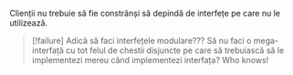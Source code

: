 Clienții nu trebuie să fie constrânși să depindă de interfețe pe care nu le utilizează.

>[!failure]
>Adică să faci interfețele modulare??? Să nu faci o mega-interfață cu tot felul de chestii disjuncte pe care să trebuiască să le implementezi mereu când implementezi interfața? Who knows!


